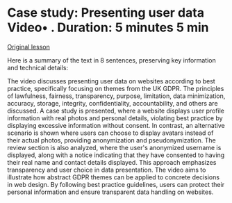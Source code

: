 # Case study: Presenting user data Video• . Duration: 5 minutes 5 min

[Original lesson](https://www.coursera.org/learn/uol-web-development/lecture/eKzsH/case-study-presenting-user-data)

Here is a summary of the text in 8 sentences, preserving key information and technical details:

The video discusses presenting user data on websites according to best practice, specifically focusing on themes from the UK GDPR. The principles of lawfulness, fairness, transparency, purpose, limitation, data minimization, accuracy, storage, integrity, confidentiality, accountability, and others are discussed. A case study is presented, where a website displays user profile information with real photos and personal details, violating best practice by displaying excessive information without consent. In contrast, an alternative scenario is shown where users can choose to display avatars instead of their actual photos, providing anonymization and pseudonymization. The review section is also analyzed, where the user's anonymized username is displayed, along with a notice indicating that they have consented to having their real name and contact details displayed. This approach emphasizes transparency and user choice in data presentation. The video aims to illustrate how abstract GDPR themes can be applied to concrete decisions in web design. By following best practice guidelines, users can protect their personal information and ensure transparent data handling on websites.


